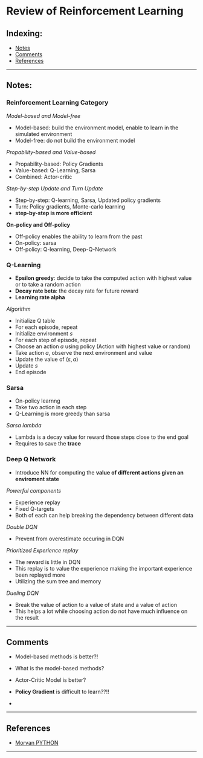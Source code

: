 # Review of Reinforcement Learning

## Indexing:
- [Notes](#Notes)
- [Comments](#Comments)
- [References](#References)
---
## Notes:
### Reinforcement Learning Category
*Model-based and Model-free*
- Model-based: build the environment model, enable to learn in the simulated environment
- Model-free: do not build the environment model

*Propability-based and Value-based*
- Propability-based: Policy Gradients
- Value-based: Q-Learning, Sarsa
- Combined: Actor-critic

*Step-by-step Update and Turn Update*
- Step-by-step: Q-learning, Sarsa, Updated policy gradients
- Turn: Policy gradients, Monte-carlo learning
- **step-by-step is more efficient**

**On-policy and Off-policy**
- Off-policy enables the ability to learn from the past
- On-policy: sarsa
- Off-policy: Q-learning, Deep-Q-Network

### Q-Learning
- **Epsilon greedy**: decide to take the computed action with highest value or to take a random action
- **Decay rate beta**: the decay rate for future reward
- **Learning rate alpha**

*Algorithm*
- Initialize Q table
- For each episode, repeat
- Initialize environment $s$
- For each step of episode, repeat
- Choose an action $a$ using policy (Action with highest value or random)
- Take action $a$, observe the next environment and value
- Update the value of $(s,a)$ 
- Update $s$
- End episode

### Sarsa
- On-policy learnng
- Take two action in each step
- Q-Learning is more greedy than sarsa

*Sarsa lambda*
- Lambda is a decay value for reward those steps close to the end goal
- Requires to save the **trace**

### Deep Q Network
- Introduce NN for computing the **value of different actions given an enviroment state**

*Powerful components*
- Experience replay
- Fixed Q-targets
- Both of each can help breaking the dependency between different data

*Double DQN*
- Prevent from overestimate occuring in DQN

*Prioritized Experience replay*
- The reward is little in DQN
- This replay is to value the experience making the important experience been replayed more
- Utilizing the sum tree and memory

*Dueling DQN*
- Break the value of action to a value of state and a value of action
- This helps a lot while choosing action do not have much influence on the result

---
## Comments
- Model-based methods is better?!
- What is the model-based methods?

- Actor-Critic Model is better?
- **Policy Gradient** is difficult to learn??!!

- 
---
## References
- [Morvan PYTHON](https://morvanzhou.github.io/tutorials/machine-learning/reinforcement-learning/)
---
